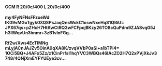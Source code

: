 #### GCM R 20/0c/400 L 20/0c/400
**my4FyNFNsFFzoeWd**<br/>**IK09vMGuTgyk0XQSPsJaqQnsWckC1oswNxeHqS1QBiU=**<br/>**JPX67qs+pZHcH7HtKwCtRQ3wFCFpojBKzy26TO8cQuPdm9ZJASvqG5Jh3llWqvUn3bnmr+3zB1vInFGg...**<br/><br/>
**Rf2w/Xws4EcTIMNg**<br/>**mLyjACnJAJZv5OinA9qXA8K/zvqVVbP0aSi+a1bTPi4=**<br/>**1OCi5BQ+J4AFx5Zz/z1CinPrfsI1hqYVC3WBQs46lAcZO2H7Q2xPVjXkJv3748/4QNjXmEYFYUEye3cv...**